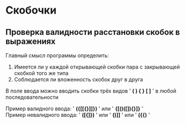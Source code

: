 # Скобочки
## Проверка валидности расстановки скобок в выражениях  
Главный смысл программы определить: 
1. Имеется ли у каждой открывающей скобки пара с закрывающей скобкой того же типа
2. Соблюдается ли вложенность скобок друг в друга  

В поле ввода можно вводить скобки трёх видов ' **( ) { } [ ]** ' в любой последовательности  

Пример валидного ввода: ' **({[[{}]]})** ' или ' **{[()([]){}]}** '  
Пример невалидного ввода: ' **([{]})** ' или ' **()]]** ' или ' **({{)** '